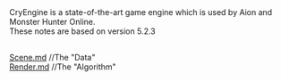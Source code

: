 ## 
CryEngine is a state-of-the-art game engine which is used by Aion and Monster Hunter Online.  
These notes are based on version 5.2.3   

##  
[Scene.md](./Scene.md) //The "Data"    
[Render.md](./Render.md) //The "Algorithm"   
